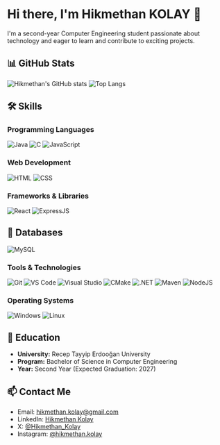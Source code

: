 # Hi there, I'm Hikmethan KOLAY 👋

I'm a second-year Computer Engineering student passionate about technology and eager to learn and contribute to exciting projects.

## 📊 GitHub Stats

![Hikmethan's GitHub stats](https://github-readme-stats.vercel.app/api?username=hikmethankolay&show_icons=true&theme=radical)
![Top Langs](https://github-readme-stats.vercel.app/api/top-langs/?username=hikmethankolay&layout=compact&theme=radical)

## 🛠️ Skills

### Programming Languages
![Java](https://img.shields.io/badge/-Java-000?&logo=Java)
![C](https://img.shields.io/badge/-C-000?&logo=C)
![JavaScript](https://img.shields.io/badge/-JavaScript-000?&logo=JavaScript)

### Web Development
![HTML](https://img.shields.io/badge/-HTML-000?&logo=HTML5)
![CSS](https://img.shields.io/badge/-CSS-000?&logo=CSS3)

### Frameworks & Libraries
![React](https://img.shields.io/badge/-React-000?&logo=React)
![ExpressJS](https://img.shields.io/badge/-ExpressJS-000?&logo=express)

## 💾 Databases
![MySQL](https://img.shields.io/badge/-MySQL-4479A1?logo=mysql&logoColor=white)

### Tools & Technologies
![Git](https://img.shields.io/badge/-Git-000?&logo=Git)
![VS Code](https://img.shields.io/badge/-VS%20Code-000?&logo=Visual%20Studio%20Code)
![Visual Studio](https://img.shields.io/badge/-Visual%20Studio-000?&logo=Visual%20Studio)
![CMake](https://img.shields.io/badge/-CMake-000?&logo=CMake)
![.NET](https://img.shields.io/badge/-.NET-000?&logo=.NET)
![Maven](https://img.shields.io/badge/-Maven-000?&logo=Apache%20Maven)
![NodeJS](https://img.shields.io/badge/NodeJS-green?logo=node.js&logoColor=white)

### Operating Systems
![Windows](https://img.shields.io/badge/-Windows-000?&logo=Windows)
![Linux](https://img.shields.io/badge/-Linux-000?&logo=Linux)

## 🏫 Education

- **University:** Recep Tayyip Erdooğan University
- **Program:** Bachelor of Science in Computer Engineering
- **Year:** Second Year (Expected Graduation: 2027)

## 📫 Contact Me

- Email: [hikmethan.kolay@gmail.com](mailto:hikmethan.kolay@gmail.com)
- LinkedIn: [Hikmethan Kolay](https://www.linkedin.com/in/hikmethan-kolay/)
- X: [@Hikmethan_Kolay](https://x.com/Hikmethan_Kolay)
- Instagram: [@hikmethan.kolay](https://www.instagram.com/hikmethan.kolay/)
